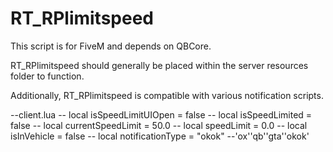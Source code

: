 # RT_RPlimitspeed
This script is for FiveM and depends on QBCore.

RT_RPlimitspeed should generally be placed within the server resources folder to function.

Additionally, RT_RPlimitspeed is compatible with various notification scripts.

--client.lua 
-- local isSpeedLimitUIOpen = false
-- local isSpeedLimited = false
-- local currentSpeedLimit = 50.0
-- local speedLimit = 0.0
-- local isInVehicle = false
-- local notificationType = "okok" --'ox''qb''gta''okok'
